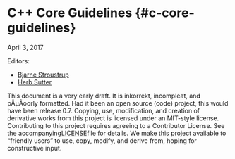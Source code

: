 # C++ Core Guidelines {#c-core-guidelines}

April 3, 2017

Editors:

* [Bjarne Stroustrup](http://www.stroustrup.com/)
* [Herb Sutter](http://herbsutter.com/)

This document is a very early draft. It is inkorrekt, incompleat, and pÂµÃoorly formatted. Had it been an open source \(code\) project, this would have been release 0.7. Copying, use, modification, and creation of derivative works from this project is licensed under an MIT-style license. Contributing to this project requires agreeing to a Contributor License. See the accompanying[LICENSE](http://isocpp.github.io/CppCoreGuidelines/LICENSE)file for details. We make this project available to “friendly users” to use, copy, modify, and derive from, hoping for constructive input.

